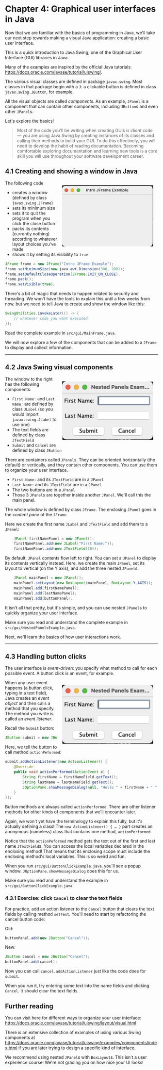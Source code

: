 # Chapter 4: Graphical user interfaces in Java
Now that we are familiar with the basics of programming in Java, we'll take our next step
towards making a visual Java application: creating a basic user interface.

This is a quick introduction to Java Swing, one of the Graphical User Interface (GUI) libraries in Java.

Many of the examples are inspired by the official Java tutorials:
https://docs.oracle.com/javase/tutorial/uiswing/.

The various visual classes are defined in package `javax.swing`.
Most classes in that package begin with a `J`: a clickable button is defined
in class `javax.swing.JButton`, for example.

All the visual objects are called _components_.
As an example, `JPanel` is a component that can contain other components,
including `JButton`s and even other `JPanel`s.

Let's explore the basics!

> Most of the code you'll be writing when creating GUIs is _client code_ — you are using Java Swing by creating
> instances of its classes and calling their methods to build your GUI. To do this effectively, you will need to
> develop the habit of reading documentation. Becoming comfortable exploring documentation and learning new tools
> is a core skill you will use throughout your software development career.

## 4.1 Creating and showing a window in Java

<img src="images/MainFrameExample.png" align="right" width="300px" style="margin:16px;"/>

The following code

* creates a window (defined by class `javax.swing.JFrame`)
* sets its minimum size
* sets it to quit the program when you click the close button
* packs its contents (currently nothing) according to whatever layout choices you've made
* shows it by setting its visibility to `true`

```java
JFrame frame = new JFrame("Intro JFrame Example");
frame.setMinimumSize(new java.awt.Dimension(300, 200));
frame.setDefaultCloseOperation(JFrame.EXIT_ON_CLOSE);
frame.pack();
frame.setVisible(true);
```

There's a bit of magic that needs to happen related to security and threading.
We won't have the tools to explain this until a few weeks from now,
but we need to tell Java to create and show the window like this:

```java
SwingUtilities.invokeLater(() -> {
    // whatever code you want executed
});
```
Read the complete example in `src/gui/MainFrame.java`.

We will now explore a few of the components that can be added to a `JFrame` to display
and collect information.

---

## 4.2 Java Swing visual components

<img src="images/ButtonClickExample.png" align="right" width="300px" style="margin:16px;"/>
The window to the right has the following components:

* `First Name:` and `Last Name:` are defined by class `JLabel`
  (so you would import `javax.swing.JLabel` to use one)
* The text fields are defined by class `JTextField`
* `Submit` and `Cancel` are defined by class `JButton`

There are containers called `JPanel`s. They can be oriented horizontally (the default) or vertically,
and they contain other components. You can use them to organize your user interface.

* `First Name:` and its `JTextField` are in a `JPanel`
* `Last Name:` and its `JTextField` are in a `JPanel`
* The two buttons are in a `JPanel`
* Those 3 `JPanel`s are together inside another `JPanel`. We'll call this the main panel.

The whole window is defined by class `JFrame`. The enclosing `JPanel` goes in the _content pane_ of the `JFrame`.

Here we create the first name `JLabel` and `JTextField` and add them to a `JPanel`:

```java
    JPanel firstNamePanel = new JPanel();
    firstNamePanel.add(new JLabel("First Name:"));
    firstNamePanel.add(new JTextField(10));
```
By default, `JPanel` contents flow left to right. You can set a `JPanel` to display its contents vertically instead.
Here, we create the main `JPanel`, set its layout to vertical (on the Y axis), and add the three nested `JPanel`s.

```java
    JPanel mainPanel = new JPanel();
    mainPanel.setLayout(new BoxLayout(mainPanel, BoxLayout.Y_AXIS));
    mainPanel.add(firstNamePanel);
    mainPanel.add(lastNamePanel);
    mainPanel.add(buttonPanel);
```

It isn't all that pretty, but it's simple, and you can use nested `JPanel`s to quickly
organize your user interface.

Make sure you read and understand the complete example in `src/gui/NestedPanelsExample.java`.

Next, we'll learn the basics of how user interactions work.

---

## 4.3 Handling button clicks

The user interface is _event-driven_: you specify what method to call for each possible event.
A button click is an event, for example.

<img src="images/ButtonClickExample.png" align="right" width="300px" style="margin:16px;"/>

When any user event happens (a button click, typing in a text field),
Java creates an _event object_ and then calls a method that you specify.
The method you write is called an _event listener_.

Recall the `Submit` button:

```java
JButton submit = new JButton("Submit");
```

Here, we tell the button to call method `actionPeformed`:

```java
submit.addActionListener(new ActionListener() {
    @Override
    public void actionPerformed(ActionEvent e) {
        String firstName = firstNameField.getText();
        String lastName = lastNameField.getText();
        JOptionPane.showMessageDialog(null, "Hello " + firstName + " " + lastName);
    }
});
```
Button methods are always called `actionPerformed`.
There are other listener methods for other kinds of components that we'll encounter later.

Again, we won't yet have the terminology to explain this fully, but it's actually defining a class!
The `new ActionListener() { … }` part creates an anonymous (nameless) class
that contains one method, `actionPerformed`.

Notice that the `actionPeformed` method gets the text out of the first and last name `JTextField`s.
You can access the local variables declared in the enclosing method!
That means that its enclosing scope must include the enclosing method's local variables.
This is so weird and fun.

When you run `src/gui/ButtonClickExample.java`, you'll see a popup window.
`JOptionPane.showMessageDialog` does this for us.

Make sure you read and understand the example in `src/gui/ButtonClickExample.java`.

### 4.3.1 Exercise: click `Cancel` to clear the text fields

For practice, add an action listener to the `Cancel` button that clears the
text fields by calling method `setText`. You'll need to start by refactoring the
cancel button code:

Old:
```java
buttonPanel.add(new JButton("Cancel"));
```

New:
```java
JButton cancel = new JButton("Cancel");
buttonPanel.add(cancel);
```

Now you can call `cancel.addActionListener` just like the code does for `submit`.

When you run it, try entering some text into the name fields and clicking `Cancel`.
It should clear the text fields.

## Further reading

You can visit here for different ways to organize your user interface:
https://docs.oracle.com/javase/tutorial/uiswing/layout/visual.html

There is an extensive collection of examples of using various Swing components
at https://docs.oracle.com/javase/tutorial/uiswing/examples/components/index.html
if you are later trying to design a specific kind of interface.

We recommend using nested `JPanel`s with `BoxLayout`s. This isn't a user experience course!
We're not grading you on how nice your UI looks!

